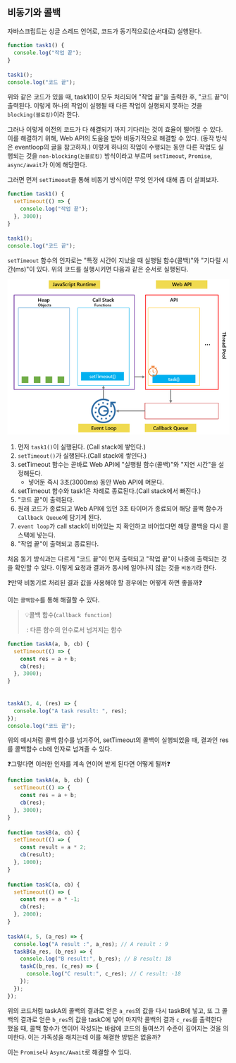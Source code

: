 ## 비동기와 콜백

자바스크립트는 싱글 스레드 언어로, 코드가 동기적으로(순서대로) 실행된다. 

```javascript
function task1() {
  console.log("작업 끝");
}

task1();
console.log("코드 끝");
```

위와 같은 코드가 있을 때, task1()이 모두 처리되어 "작업 끝"을 출력한 후, "코드 끝"이 출력된다. 이렇게 하나의 작업이 실행될 때 다른 작업이 실행되지 못하는 것을 `blocking(블로킹)`이라 한다.

그러나 이렇게 이전의 코드가 다 해결되기 까지 기다리는 것이 효율이 떨어질 수 있다. 이를 해결하기 위해, Web API의 도움을 받아 비동기적으로 해결할 수 있다. (동작 방식은 eventloop의 글을 참고하자.) 이렇게 하나의 작업이 수행되는 동안 다른 작업도 실행되는 것을 `non-blocking(논블로킹)` 방식이라고 부르며 `setTimeout`, `Promise`, `async/await`가 이에 해당한다.

그러면 먼저 `setTimeout`을 통해 비동기 방식이란 무엇 인가에 대해 좀 더 살펴보자.

```javascript
function task1() {
  setTimeout(() => {
  	console.log("작업 끝");
  }, 3000);
}

task1();
console.log("코드 끝");
```

`setTimeout` 함수의 인자로는 "특정 시간이 지났을 때 실행될 함수(콜백)"와 "기다릴 시간(ms)"이 있다. 위의 코드를 실행시키면 다음과 같은 순서로 실행된다.

![javascript setTimeout step 1](assets/javascript-setTimeout-step-1.png)

1. 먼저 `task1()`이 실행된다. (Call stack에 쌓인다.)
2. `setTimeout()`가 실행된다.(Call stack에 쌓인다.)
3. setTimeout 함수는 곧바로 Web API에 "실행될 함수(콜백)"와 "지연 시간"을 설정해둔다.
   - 넣어둔 즉시 3초(3000ms) 동안 Web API에 머문다.
4. setTimeout 함수와 task1은 차례로 종료된다.(Call stack에서 빠진다.)
5. "코드 끝"이 출력된다.
6. 원래 코드가 종료되고 Web API에 있던 3초 타이머가 종료되어 해당 콜백 함수가 `Callback Queue`에 담기게 된다.
7. `event loop`가 call stack이 비어있는 지 확인하고 비어있다면 해당 콜백을 다시 콜스택에 넣는다.
8. "작업 끝"이 출력되고 종료된다.

처음 동기 방식과는 다르게 "코드 끝"이 먼저 출력되고 "작업 끝"이 나중에 출력되는 것을 확인할 수 있다. 이렇게 요청과 결과가 동시에 일어나지 않는 것을 `비동기`라 한다. 

❓만약 비동기로 처리된 결과 값을 사용해야 할 경우에는 어떻게 하면 좋을까❓

이는 `콜백함수`를 통해 해결할 수 있다. 

> 💡콜백 함수(`callback function`)
>
> ​	: 다른 함수의 인수로서 넘겨지는 함수

```javascript
function taskA(a, b, cb) {
  setTimeout(() => {
    const res = a + b;
    cb(res);
  }, 3000);
}


taskA(3, 4, (res) => {
  console.log("A task result: ", res);
});
console.log("코드 끝");
```

위의 예시처럼 콜백 함수를 넘겨주어, setTimeout의 콜백이 실행되었을 때, 결과인 res를 콜백함수 cb에 인자로 넘겨줄 수 있다.



❓그렇다면 이러한 인자를 계속 연이어 받게 된다면 어떻게 될까❓

```javascript
function taskA(a, b, cb) {
  setTimeout(() => {
    const res = a + b;
    cb(res);
  }, 3000);
}

function taskB(a, cb) {
  setTimeout(() => {
    const result = a * 2;
    cb(result);
  }, 1000);
}

function taskC(a, cb) {
  setTimeout(() => {
    const res = a * -1;
    cb(res);
  }, 2000);
}

taskA(4, 5, (a_res) => {
  console.log("A result :", a_res); // A result : 9
  taskB(a_res, (b_res) => {
    console.log("B result:", b_res); // B result: 18
    taskC(b_res, (c_res) => {
      console.log("C result:", c_res); // C result: -18
    });
  });
});
```

위의 코드처럼 taskA의 콜백의 결과로 얻은 `a_res`의 값을 다시 taskB에 넣고, 또 그 콜백의 결과로 얻은 `b_res`의 값을 taskC에 넣어 마지막 콜백의 결과 `c_res`를 출력한다 했을 때, 콜백 함수가 연이어 작성되는 바람에 코드의 들여쓰기 수준이 깊어지는 것을 의미한다. 이는 가독성을 해치는데 이를 해결한 방법은 없을까?

이는 `Promise`나 `Async/Await`로 해결할 수 있다.

